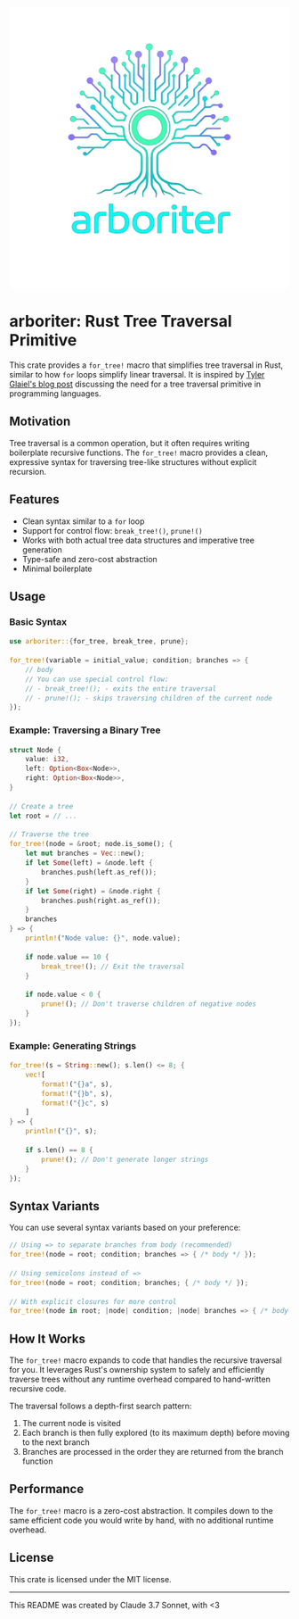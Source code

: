 ![arboriter logo](./arboriter.png)

# arboriter: Rust Tree Traversal Primitive

This crate provides a `for_tree!` macro that simplifies tree traversal in Rust, similar to how `for` loops simplify linear traversal. It is inspired by [Tyler Glaiel's blog post](https://blog.tylerglaiel.com/p/programming-languages-should-have) discussing the need for a tree traversal primitive in programming languages.

## Motivation

Tree traversal is a common operation, but it often requires writing boilerplate recursive functions. The `for_tree!` macro provides a clean, expressive syntax for traversing tree-like structures without explicit recursion.

## Features

- Clean syntax similar to a `for` loop
- Support for control flow: `break_tree!()`, `prune!()`
- Works with both actual tree data structures and imperative tree generation
- Type-safe and zero-cost abstraction
- Minimal boilerplate

## Usage

### Basic Syntax

```rust
use arboriter::{for_tree, break_tree, prune};

for_tree!(variable = initial_value; condition; branches => {
    // body
    // You can use special control flow:
    // - break_tree!(); - exits the entire traversal
    // - prune!(); - skips traversing children of the current node
});
```

### Example: Traversing a Binary Tree

```rust
struct Node {
    value: i32,
    left: Option<Box<Node>>,
    right: Option<Box<Node>>,
}

// Create a tree
let root = // ...

// Traverse the tree
for_tree!(node = &root; node.is_some(); {
    let mut branches = Vec::new();
    if let Some(left) = &node.left {
        branches.push(left.as_ref());
    }
    if let Some(right) = &node.right {
        branches.push(right.as_ref());
    }
    branches
} => {
    println!("Node value: {}", node.value);

    if node.value == 10 {
        break_tree!(); // Exit the traversal
    }

    if node.value < 0 {
        prune!(); // Don't traverse children of negative nodes
    }
});
```

### Example: Generating Strings

```rust
for_tree!(s = String::new(); s.len() <= 8; {
    vec![
        format!("{}a", s),
        format!("{}b", s),
        format!("{}c", s)
    ]
} => {
    println!("{}", s);

    if s.len() == 8 {
        prune!(); // Don't generate longer strings
    }
});
```

## Syntax Variants

You can use several syntax variants based on your preference:

```rust
// Using => to separate branches from body (recommended)
for_tree!(node = root; condition; branches => { /* body */ });

// Using semicolons instead of =>
for_tree!(node = root; condition; branches; { /* body */ });

// With explicit closures for more control
for_tree!(node in root; |node| condition; |node| branches => { /* body */ });
```

## How It Works

The `for_tree!` macro expands to code that handles the recursive traversal for you. It leverages Rust's ownership system to safely and efficiently traverse trees without any runtime overhead compared to hand-written recursive code.

The traversal follows a depth-first search pattern:
1. The current node is visited
2. Each branch is then fully explored (to its maximum depth) before moving to the next branch
3. Branches are processed in the order they are returned from the branch function

## Performance

The `for_tree!` macro is a zero-cost abstraction. It compiles down to the same efficient code you would write by hand, with no additional runtime overhead.

## License

This crate is licensed under the MIT license.


---
This README was created by Claude 3.7 Sonnet, with <3
